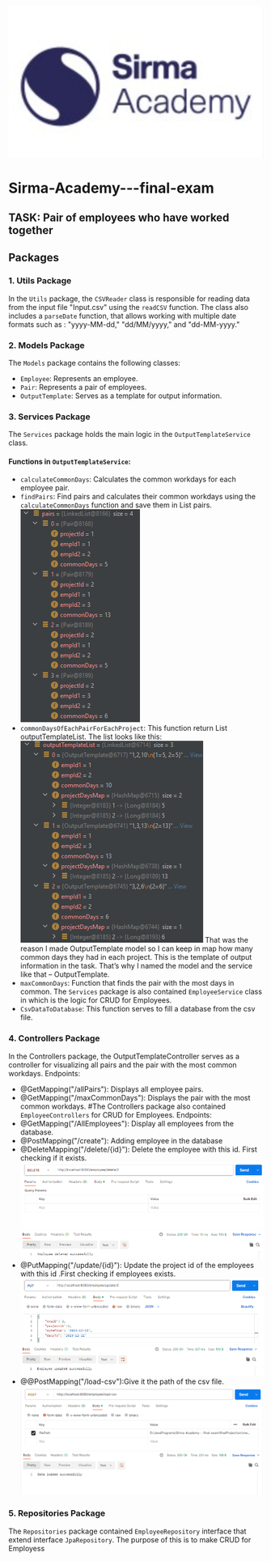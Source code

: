 ![Academy's Logo](https://github.com/vkisyov25/Sirma-Academy---final-exam/blob/main/academyLogo.png)
# Sirma-Academy---final-exam
## TASK: Pair of employees who have worked together

## Packages
### 1. Utils Package
In the `Utils` package, the `CSVReader` class is responsible for reading data from the input file "Input.csv" using the `readCSV` function. The class also includes a `parseDate` function, that allows working with multiple date formats such as :  "yyyy-MM-dd," "dd/MM/yyyy," and "dd-MM-yyyy."

### 2. Models Package
The `Models` package contains the following classes:
- `Employee`: Represents an employee.
- `Pair`: Represents a pair of employees.
- `OutputTemplate`: Serves as a template for output information.

### 3. Services Package
The `Services` package holds the main logic in the `OutputTemplateService` class.
#### Functions in `OutputTemplateService`:
- `calculateCommonDays`: Calculates the common workdays for each employee pair.
- `findPairs`: Find pairs and calculates their common workdays using the `calculateCommonDays` function and save them in List<Pair> pairs.
![Изображение на листа](https://github.com/vkisyov25/Sirma-Academy---final-exam/blob/main/logo1.png)
- `commonDaysOfEachPairForEachProject`: This function return List<OutputTemplate> outputTemplateList.
The list looks like this:
![Изображение на листа](https://github.com/vkisyov25/Sirma-Academy---final-exam/blob/main/logo2.png)
That was the reason I made OutputTemplate model so I can keep in map how many common days they had in each project. This is the template of output information in the task. That’s why I named the model and the service like that – OutputTemplate.
- `maxCommonDays`: Function that finds the pair with the most days in common.
The `Services` package is also contained `EmployeeService` class in which is the logic for CRUD for Employees.
- `CsvDataToDatabase`: Тhis function serves to fill a database from the csv file.
### 4. Controllers Package
In the Controllers package, the OutputTemplateController serves as a controller for visualizing all pairs and the pair with the most common workdays.
Endpoints:
- @GetMapping("/allPairs"): Displays all employee pairs.
- @GetMapping("/maxCommonDays"): Displays the pair with the most common workdays.
#The Controllers package also contained `EmployeeControllers` for CRUD for Employees.
 Endpoints:
- @GetMapping("/AllEmployees"): Display all employees from the database.
- @PostMapping("/create"): Adding employee in the database
- @DeleteMapping("/delete/{id}"): Delete the employee with this id. First checking if it exists.
  ![Изображение](https://github.com/vkisyov25/Sirma-Academy---final-exam/blob/main/delete.png)
- @PutMapping("/update/{id}"): Update the project id of the employees with this id .First checking if employees exists.
  ![Изображение](https://github.com/vkisyov25/Sirma-Academy---final-exam/blob/main/update.png)
- @@PostMapping("/load-csv"):Give it the path of the csv file.
  ![Изображение](https://github.com/vkisyov25/Sirma-Academy---final-exam/blob/main/load-csv.png)
### 5. Repositories Package
The `Repositories` package contained `EmployeeRepository` interface that extend interface `JpaRepository`. The purpose of this is to make CRUD for Employess
